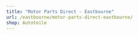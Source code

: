 ```yaml
---
title: "Motor Parts Direct - Eastbourne"
url: /eastbourne/motor-parts-direct-eastbourne/
shop: Autoteile
---
```

